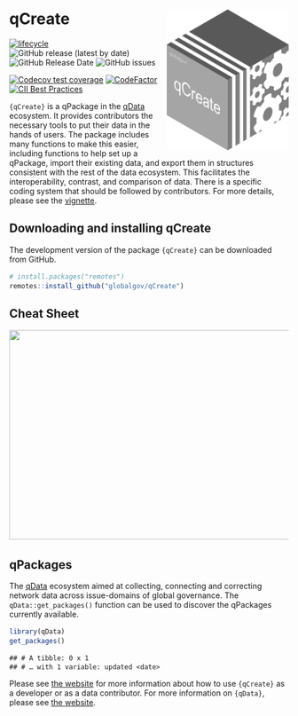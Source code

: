 
# qCreate <img src="man/figures/qcreatelogo.png" align="right" width="220"/>

<!-- badges: start -->

[![lifecycle](https://img.shields.io/badge/lifecycle-experimental-orange.svg)](https://www.tidyverse.org/lifecycle/#experimental)
![GitHub release (latest by
date)](https://img.shields.io/github/v/release/globalgov/qCreate)
![GitHub Release
Date](https://img.shields.io/github/release-date/globalgov/qCreate)
![GitHub
issues](https://img.shields.io/github/issues-raw/globalgov/qCreate)
<!-- [![HitCount](http://hits.dwyl.com/globalgov/qData.svg)](http://hits.dwyl.com/globalgov/qData) -->
[![Codecov test
coverage](https://codecov.io/gh/globalgov/qCreate/branch/main/graph/badge.svg)](https://codecov.io/gh/globalgov/qCreate?branch=main)
[![CodeFactor](https://www.codefactor.io/repository/github/globalgov/qCreate/badge)](https://www.codefactor.io/repository/github/globalgov/qCreate)
[![CII Best
Practices](https://bestpractices.coreinfrastructure.org/projects/4867/badge)](https://bestpractices.coreinfrastructure.org/projects/4867)
<!-- ![GitHub All Releases](https://img.shields.io/github/downloads/jhollway/roctopus/total) -->
<!-- badges: end -->

`{qCreate}` is a qPackage in the
[qData](https://github.com/globalgov/qData) ecosystem. It provides
contributors the necessary tools to put their data in the hands of
users. The package includes many functions to make this easier,
including functions to help set up a qPackage, import their existing
data, and export them in structures consistent with the rest of the data
ecosystem. This facilitates the interoperability, contrast, and
comparison of data. There is a specific coding system that should be
followed by contributors. For more details, please see the
[vignette](https://globalgov.github.io/qCreate/articles/developer.html).

## Downloading and installing qCreate

The development version of the package `{qCreate}` can be downloaded
from GitHub.

``` r
# install.packages("remotes")
remotes::install_github("globalgov/qCreate")
```

## Cheat Sheet

<a href="https://github.com/globalgov/qCreate/blob/develop/man/figures/cheatsheet.pdf"><img src="https://raw.githubusercontent.com/globalgov/qCreate/develop/man/figures/cheatsheet.png" width="525" height="378"/></a>

## qPackages

The [qData](https://github.com/globalgov/qData) ecosystem aimed at
collecting, connecting and correcting network data across issue-domains
of global governance. The `qData::get_packages()` function can be used
to discover the qPackages currently available.

``` r
library(qData)
get_packages()
```

    ## # A tibble: 0 x 1
    ## # … with 1 variable: updated <date>

Please see [the website](https://globalgov.github.io/qCreate/) for more
information about how to use `{qCreate}` as a developer or as a data
contributor. For more information on `{qData}`, please see [the
website](https://globalgov.github.io/qData/).
